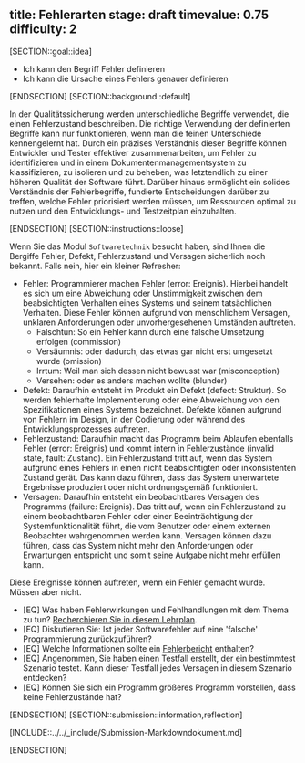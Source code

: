 title: Fehlerarten
stage: draft
timevalue: 0.75
difficulty: 2
---
[SECTION::goal::idea]

- Ich kann den Begriff Fehler definieren
- Ich kann die Ursache eines Fehlers genauer definieren

[ENDSECTION]
[SECTION::background::default]

In der Qualitätssicherung werden unterschiedliche Begriffe verwendet, die einen Fehlerzustand
beschreiben. Die richtige Verwendung der definierten Begriffe kann nur funktionieren, wenn man die
feinen Unterschiede kennengelernt hat. Durch ein präzises Verständnis dieser Begriffe können
Entwickler und Tester effektiver zusammenarbeiten, um Fehler zu identifizieren und in einem
Dokumentenmanagementsystem zu klassifizieren, zu isolieren und zu beheben, was letztendlich zu
einer höheren Qualität der Software führt. Darüber hinaus ermöglicht ein solides Verständnis der
Fehlerbegriffe, fundierte Entscheidungen darüber zu treffen, welche Fehler priorisiert werden
müssen, um Ressourcen optimal zu nutzen und den Entwicklungs- und Testzeitplan einzuhalten.

[ENDSECTION]
[SECTION::instructions::loose]

Wenn Sie das Modul `Softwaretechnik` besucht haben, sind Ihnen die Bergiffe Fehler, Defekt,
Fehlerzustand und Versagen sicherlich noch bekannt. Falls nein, hier ein kleiner Refresher:

- Fehler: Programmierer machen Fehler (error: Ereignis).
  Hierbei handelt es sich um eine Abweichung oder Unstimmigkeit zwischen dem beabsichtigten
  Verhalten eines Systems und seinem tatsächlichen Verhalten. Diese Fehler können aufgrund von
  menschlichem Versagen, unklaren Anforderungen oder unvorhergesehenen Umständen auftreten.
  - Falschtun: So ein Fehler kann durch eine falsche Umsetzung erfolgen (commission)
  - Versäumnis: oder dadurch, das etwas gar nicht erst umgesetzt wurde (omission)
  - Irrtum: Weil man sich dessen nicht bewusst war (misconception)
  - Versehen: oder es anders machen wollte (blunder)
- Defekt: Daraufhin entsteht im Produkt ein Defekt (defect: Struktur).
  So werden fehlerhafte Implementierung oder eine Abweichung von den Spezifikationen
  eines Systems bezeichnet. Defekte können aufgrund von Fehlern im Design, in der Codierung oder
  während des Entwicklungsprozesses auftreten.
- Fehlerzustand: Daraufhin macht das Programm beim Ablaufen ebenfalls Fehler  (error: Ereignis)
  und kommt intern in Fehlerzustände (invalid state, fault: Zustand).
  Ein Fehlerzustand tritt auf, wenn das System aufgrund eines Fehlers in einen nicht beabsichtigten
  oder inkonsistenten Zustand gerät. Das kann dazu führen, dass das System unerwartete Ergebnisse
  produziert oder nicht ordnungsgemäß funktioniert.
- Versagen: Daraufhin entsteht ein beobachtbares Versagen des Programms (failure: Ereignis).
  Das tritt auf, wenn ein Fehlerzustand zu einem beobachtbaren Fehler oder einer
  Beeinträchtigung der Systemfunktionalität führt, die vom Benutzer oder einem externen Beobachter
  wahrgenommen werden kann. Versagen können dazu führen, dass das System nicht mehr den
  Anforderungen oder Erwartungen entspricht und somit seine Aufgabe nicht mehr erfüllen kann.

Diese Ereignisse können auftreten, wenn ein Fehler gemacht wurde. Müssen aber nicht.

- [EQ] Was haben Fehlerwirkungen und Fehlhandlungen mit dem Thema zu tun? [Recherchieren Sie in diesem Lehrplan](https://www.german-testing-board.info/wp-content/uploads/2022/01/GTB-CTFL_Lehrplan_v3.1_DE.pdf).
- [EQ] Diskutieren Sie: Ist jeder Softwarefehler auf eine 'falsche' Programmierung zurückzuführen?
- [EQ] Welche Informationen sollte ein [Fehlerbericht](https://search.ebscohost.com/login.aspx?direct=true&db=nlebk&AN=1170217&site=ehost-live&ebv=EB&ppid=pp_110) enthalten?
- [EQ] Angenommen, Sie haben einen Testfall erstellt, der ein bestimmtest Szenario testet. Kann
  dieser Testfall jedes Versagen in diesem Szenario entdecken?
- [EQ] Können Sie sich ein Programm größeres Programm vorstellen, dass keine Fehlerzustände hat?

[ENDSECTION]
[SECTION::submission::information,reflection]

[INCLUDE::../../_include/Submission-Markdowndokument.md]

[ENDSECTION]
